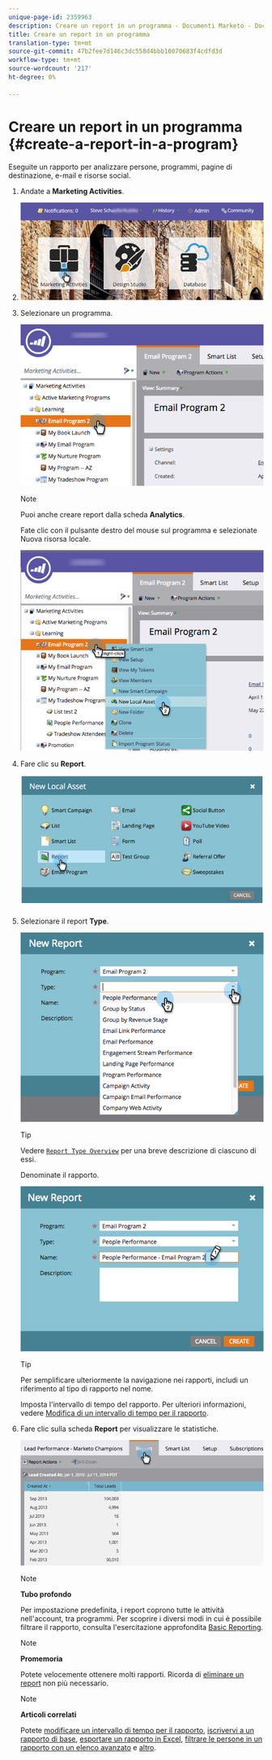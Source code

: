 ```yaml
---
unique-page-id: 2359963
description: Creare un report in un programma - Documenti Marketo - Documentazione del prodotto
title: Creare un report in un programma
translation-type: tm+mt
source-git-commit: 47b2fee7d146c3dc558d4bbb10070683f4cdfd3d
workflow-type: tm+mt
source-wordcount: '217'
ht-degree: 0%

---
```



# Creare un report in un programma {#create-a-report-in-a-program}

Eseguite un rapporto per analizzare persone, programmi, pagine di destinazione, e-mail e risorse social.

1. Andate a **Marketing Activities**.
1. ![](assets/login-marketing-activities.png)

1. Selezionare un programma.

   ![](assets/selectprogramreport.png)

   >[!NOTE]
   >
   >Puoi anche creare report dalla scheda **Analytics**.

   Fate clic con il pulsante destro del mouse sul programma e selezionate Nuova risorsa locale.

   ![](assets/programrightclick-asset.png)

1. Fare clic su **Report**.

   ![](assets/image2014-9-15-18-3a36-3a46.png)

1. Selezionare il report **Type**.

   ![](assets/choosereport.png)

   >[!TIP]
   >
   >Vedere [`Report Type Overview`](http://docs.marketo.com/display/DOCS/Report+Type+Overview) per una breve descrizione di ciascuno di essi.

   Denominate il rapporto.

   ![](assets/namereport.png)

   >[!TIP]
   >
   >Per semplificare ulteriormente la navigazione nei rapporti, includi un riferimento al tipo di rapporto nel nome.

   Imposta l&#39;intervallo di tempo del rapporto. Per ulteriori informazioni, vedere [Modifica di un intervallo di tempo per il rapporto](../../../../product-docs/reporting/basic-reporting/editing-reports/change-a-report-time-frame.md).

1. Fare clic sulla scheda **Report** per visualizzare le statistiche.

   ![](assets/image2014-9-15-18-3a38-3a5.png)

   >[!NOTE]
   >
   >**Tubo profondo**
   >
   >
   >Per impostazione predefinita, i report coprono tutte le attività nell&#39;account, tra programmi. Per scoprire i diversi modi in cui è possibile filtrare il rapporto, consulta l&#39;esercitazione approfondita [Basic Reporting](http://docs.marketo.com/display/docs/basic+reporting).

   >[!NOTE]
   >
   >**Promemoria**
   >
   >
   >Potete velocemente ottenere molti rapporti. Ricorda di [eliminare un report](../../../../product-docs/reporting/basic-reporting/report-activity/delete-a-report.md) non più necessario.

   >[!NOTE]
   >
   >**Articoli correlati**
   >
   >
   >Potete [modificare un intervallo di tempo per il rapporto](../../../../product-docs/reporting/basic-reporting/editing-reports/change-a-report-time-frame.md), [iscrivervi a un rapporto di base](../../../../product-docs/reporting/basic-reporting/report-subscriptions/subscribe-to-a-basic-report.md), [esportare un rapporto in Excel](../../../../product-docs/reporting/basic-reporting/report-activity/export-a-report-to-excel.md), [filtrare le persone in un rapporto con un elenco avanzato](../../../../product-docs/reporting/basic-reporting/editing-reports/filter-people-in-a-report-with-a-smart-list.md) e [altro](http://docs.marketo.com/display/docs/basic+reporting).

